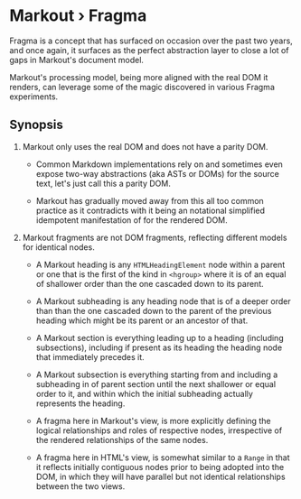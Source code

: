 ﻿# Markout › Fragma

Fragma is a concept that has surfaced on occasion over the past two years, and once again, it surfaces as the perfect abstraction layer to close a lot of gaps in Markout's document model.

Markout's processing model, being more aligned with the real DOM it renders, can leverage some of the magic discovered in various Fragma experiments.

## Synopsis

1. Markout only uses the real DOM and does not have a parity DOM.

   - Common Markdown implementations rely on and sometimes even expose two-way abstractions (aka ASTs or DOMs) for the source text, let's just call this a parity DOM.

   - Markout has gradually moved away from this all too common practice as it contradicts with it being an notational simplified idempotent manifestation of for the rendered DOM.

2. Markout fragments are not DOM fragments, reflecting different models for identical nodes.

   - A Markout heading is any `HTMLHeadingElement` node within a parent or one that is the first of the kind in `<hgroup>` where it is of an equal of shallower order than the one cascaded down to its parent.

   - A Markout subheading is any heading node that is of a deeper order than than the one cascaded down to the parent of the previous heading which might be its parent or an ancestor of that.

   - A Markout section is everything leading up to a heading (including subsections), including if present as its heading the heading node that immediately precedes it.

   - A Markout subsection is everything starting from and including a subheading in of parent section until the next shallower or equal order to it, and within which the initial subheading actually represents the heading.

   - A fragma here in Markout's view, is more explicitly defining the logical relationships and roles of respective nodes, irrespective of the rendered relationships of the same nodes.

   - A fragma here in HTML's view, is somewhat similar to a `Range` in that it reflects initially contiguous nodes prior to being adopted into the DOM, in which they will have parallel but not identical relationships between the two views.
